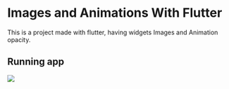# Images and Animations With Flutter

This is a project made with flutter, having widgets Images and Animation opacity.

## Running app

<img src="https://github.com/vgoes19/ImagesAndAnimations-Flutter/blob/main/images/gifs/apresentacao.gif"/>

